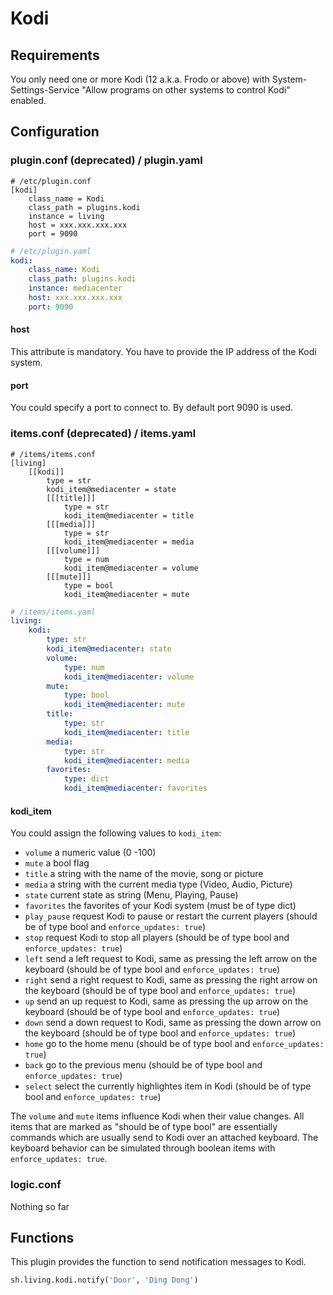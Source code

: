 # Kodi

## Requirements

You only need one or more Kodi (12 a.k.a. Frodo or above) with
System-Settings-Service "Allow programs on other systems to control Kodi" enabled.

## Configuration

### plugin.conf (deprecated) / plugin.yaml

```
# /etc/plugin.conf
[kodi]
    class_name = Kodi
    class_path = plugins.kodi
    instance = living
    host = xxx.xxx.xxx.xxx
    port = 9090
```

```yaml
# /etc/plugin.yaml
kodi:
    class_name: Kodi
    class_path: plugins.kodi
    instance: mediacenter
    host: xxx.xxx.xxx.xxx
    port: 9090
```

#### host
This attribute is mandatory. You have to provide the IP address of the Kodi system.

#### port
You could specify a port to connect to. By default port 9090 is used.

### items.conf (deprecated) / items.yaml

```
# /items/items.conf
[living]
    [[kodi]]
        type = str
        kodi_item@mediacenter = state
        [[[title]]]
            type = str
            kodi_item@mediacenter = title
        [[[media]]]
            type = str
            kodi_item@mediacenter = media
        [[[volume]]]
            type = num
            kodi_item@mediacenter = volume
        [[[mute]]]
            type = bool
            kodi_item@mediacenter = mute
```

```yaml
# /items/items.yaml
living:
    kodi:
        type: str
        kodi_item@mediacenter: state        
        volume:
            type: num
            kodi_item@mediacenter: volume
        mute:
            type: bool
            kodi_item@mediacenter: mute
        title:
            type: str
            kodi_item@mediacenter: title
        media:
            type: str
            kodi_item@mediacenter: media
        favorites:
            type: dict
            kodi_item@mediacenter: favorites
```

#### kodi_item
You could assign the following values to `kodi_item`:

   * `volume` a numeric value (0 -100)
   * `mute` a bool flag
   * `title` a string with the name of the movie, song or picture
   * `media` a string with the current media type (Video, Audio, Picture)
   * `state` current state as string (Menu, Playing, Pause)
   * `favorites` the favorites of your Kodi system (must be of type dict)
   * `play_pause` request Kodi to pause or restart the current players (should be of type bool and `enforce_updates: true`)
   * `stop` request Kodi to stop all players (should be of type bool and `enforce_updates: true`)
   * `left` send a left request to Kodi, same as pressing the left arrow on the keyboard (should be of type bool and `enforce_updates: true`)
   * `right` send a right request to Kodi, same as pressing the right arrow on the keyboard (should be of type bool and `enforce_updates: true`)
   * `up` send an up request to Kodi, same as pressing the up arrow on the keyboard (should be of type bool and `enforce_updates: true`)
   * `down` send a down request to Kodi, same as pressing the down arrow on the keyboard (should be of type bool and `enforce_updates: true`)
   * `home` go to the home menu (should be of type bool and `enforce_updates: true`)
   * `back` go to the previous menu (should be of type bool and `enforce_updates: true`)
   * `select` select the currently highlightes item in Kodi (should be of type bool and `enforce_updates: true`)

The `volume` and `mute` items influence Kodi when their value changes.
All items that are marked as "should be of type bool" are essentially commands which are usually send to Kodi over an attached keyboard. The keyboard behavior can be simulated through boolean items with `enforce_updates: true`.


### logic.conf

Nothing so far

## Functions
This plugin provides the function to send notification messages to Kodi.

```python
sh.living.kodi.notify('Door', 'Ding Dong')
```
